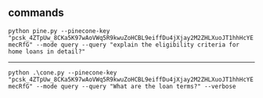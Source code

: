 ## commands


`python pine.py --pinecone-key "pcsk_4ZTpUw_8CKa5K97wAoVWq5R9kwuZoHCBL9eiffDu4jXjay2M2ZHLXuoJT1hhHcYEmecRfG" --mode query --query "explain the eligibility criteria for home loans in detail?"`

---

`python .\cone.py --pinecone-key "pcsk_4ZTpUw_8CKa5K97wAoVWq5R9kwuZoHCBL9eiffDu4jXjay2M2ZHLXuoJT1hhHcYEmecRfG" --mode query --query "What are the loan terms?" --verbose`
